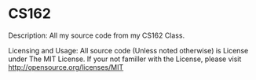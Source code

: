 # CS162
Description: All my source code from my CS162 Class.

Licensing and Usage: All source code (Unless noted otherwise) is License under The MIT License. If your not familler with the License, please visit http://opensource.org/licenses/MIT
